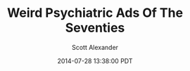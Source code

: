 ---
layout: podcast
title: "Weird Psychiatric Ads Of The Seventies"
author: Scott Alexander
description: https://slatestarcodex.com/2014/07/28/weird-psychiatric-ads-of-the-seventies/
date: 2014-07-28 13:38:00 PDT
length: 1991642
duration: 498
guid: weird-psychiatric-ads-of-the-seventies
---